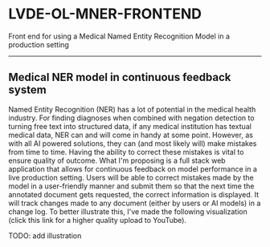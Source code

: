 # LVDE-OL-MNER-FRONTEND
Front end for using a Medical Named Entity Recognition Model in a production setting

---

## Medical NER model in continuous feedback system
Named Entity Recognition (NER) has a lot of potential in the medical health industry. For finding diagnoses when combined with negation detection to turning free text into structured data, if any medical institution has textual medical data, NER can and will come in handy at some point. However, as with all AI powered solutions, they can (and most likely will) make mistakes from time to time. Having the ability to correct these mistakes is vital to ensure quality of outcome.
What I'm proposing is a full stack web application that allows for continuous feedback on model performance in a live production setting. Users will be able to correct mistakes made by the model in a user-friendly manner and submit them so that the next time the annotated document gets requested, the correct information is displayed. It will track changes made to any document (either by users or AI models) in a change log. To better illustrate this, I've made the following visualization (click this link for a higher quality upload to YouTube).

TODO: add illustration